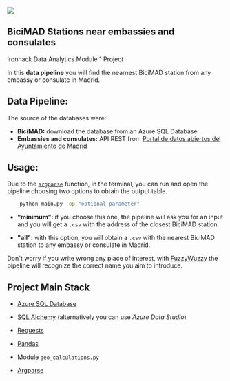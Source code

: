 <p align="left"><img src="https://cdn-images-1.medium.com/max/184/1*2GDcaeYIx_bQAZLxWM4PsQ@2x.png"></p>

## **BiciMAD Stations near embassies and consulates**

Ironhack Data Analytics Module 1 Project

In this **data pipeline** you will find the nearnest BiciMAD station from any embassy or consulate in Madrid.

## **Data Pipeline:**

The source of the databases were:
-  **BiciMAD:** download the database from an Azure SQL Database
-  **Embassies and consulates:** API REST from [Portal de datos abiertos del Ayuntamiento de Madrid](https://datos.madrid.es/nuevoMadrid/swagger-ui-master-2.2.10/dist/index.html?url=/egobfiles/api.datos.madrid.es.json#/)

## **Usage**:

Due to the [`argparse`](https://docs.python.org/3/howto/argparse.html) function, in the terminal, you can run and open the pipeline choosing two options to obtain the output table.
```bash
    python main.py -op "optional parameter"
```  
- **“minimum":** if you choose this one, the pipeline will ask you for an input and you will get a `.csv` with the address of the closest BiciMAD station.


- **"all":**  with this option, you will obtain a `.csv` with the nearest BiciMAD station to any embassy or consulate in Madrid.

Don´t worry if you write wrong any place of interest, with [FuzzyWuzzy](https://pypi.org/project/fuzzywuzzy/) the pipeline will recognize the correct name you aim to introduce.

## **Project Main Stack**
- [Azure SQL Database](https://portal.azure.com/)

- [SQL Alchemy](https://docs.sqlalchemy.org/en/13/intro.html) (alternatively you can use _Azure Data Studio_)

- [Requests](https://requests.readthedocs.io/)

- [Pandas](https://pandas.pydata.org/pandas-docs/stable/reference/index.html)

- Module `geo_calculations.py`

- [Argparse](https://docs.python.org/3.7/library/argparse.html)











 


 

